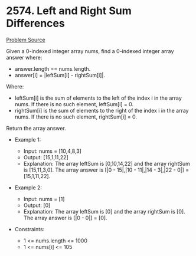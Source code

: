 # 2574. Left and Right Sum Differences
[Problem Source](https://leetcode.com/problems/left-and-right-sum-differences/)

Given a 0-indexed integer array nums, find a 0-indexed integer array answer where:

- answer.length == nums.length.
- answer[i] = |leftSum[i] - rightSum[i]|.

Where:

- leftSum[i] is the sum of elements to the left of the index i in the array nums. If there is no such element, leftSum[i] = 0.
- rightSum[i] is the sum of elements to the right of the index i in the array nums. If there is no such element, rightSum[i] = 0. 

Return the array answer.

* Example 1:
    * Input: nums = [10,4,8,3]
    * Output: [15,1,11,22]
    * Explanation: The array leftSum is [0,10,14,22] and the array rightSum is [15,11,3,0]. The array answer is [|0 - 15|,|10 - 11|,|14 - 3|,|22 - 0|] = [15,1,11,22].
    
* Example 2:
    * Input: nums = [1]
    * Output: [0]
    * Explanation: The array leftSum is [0] and the array rightSum is [0]. The array answer is [|0 - 0|] = [0].

* Constraints:
    - 1 <= nums.length <= 1000
    - 1 <= nums[i] <= 105
  
  
